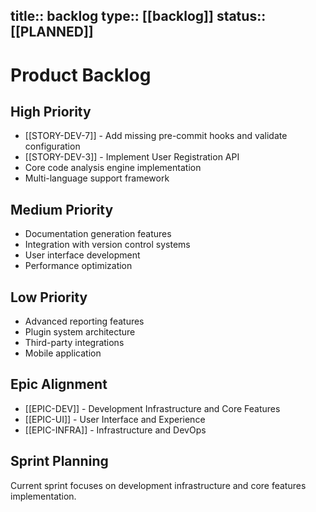 title:: backlog
type:: [[backlog]]
status:: [[PLANNED]]
---
# Product Backlog

## High Priority
- [[STORY-DEV-7]] - Add missing pre-commit hooks and validate configuration
- [[STORY-DEV-3]] - Implement User Registration API
- Core code analysis engine implementation
- Multi-language support framework

## Medium Priority
- Documentation generation features
- Integration with version control systems
- User interface development
- Performance optimization

## Low Priority
- Advanced reporting features
- Plugin system architecture
- Third-party integrations
- Mobile application

## Epic Alignment
- [[EPIC-DEV]] - Development Infrastructure and Core Features
- [[EPIC-UI]] - User Interface and Experience
- [[EPIC-INFRA]] - Infrastructure and DevOps

## Sprint Planning
Current sprint focuses on development infrastructure and core features implementation.
